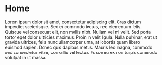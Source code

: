 
# Home

Lorem ipsum dolor sit amet, consectetur adipiscing elit. Cras dictum imperdiet scelerisque. Sed et commodo lectus, nec elementum felis. Quisque vel consequat elit, non mollis nibh. Nullam vel mi velit. Sed porta tortor eget dolor ultricies maximus. Proin in velit ligula. Nulla pulvinar, erat ut gravida ultrices, felis nunc ullamcorper urna, at lobortis quam libero euismod sapien. Donec quis dapibus metus. Mauris leo magna, commodo sed consectetur vitae, convallis vel lectus. Fusce eu ex non turpis commodo volutpat in ut massa.


<!--stackedit_data:
eyJoaXN0b3J5IjpbNDg5OTI4MTY5XX0=
-->